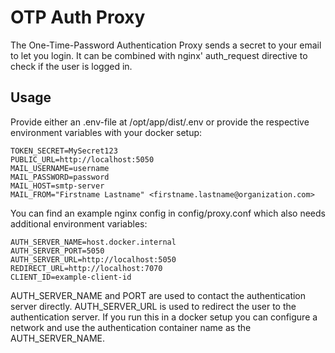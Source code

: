 # OTP Auth Proxy

The One-Time-Password Authentication Proxy sends a secret to your email to let you login.
It can be combined with nginx' auth_request directive to check if the user is logged in. 

## Usage

Provide either an .env-file at /opt/app/dist/.env or provide the respective environment variables with your docker setup:

```.env
TOKEN_SECRET=MySecret123
PUBLIC_URL=http://localhost:5050
MAIL_USERNAME=username
MAIL_PASSWORD=password
MAIL_HOST=smtp-server
MAIL_FROM="Firstname Lastname" <firstname.lastname@organization.com>
```

You can find an example nginx config in config/proxy.conf which also needs additional environment variables:

```.env
AUTH_SERVER_NAME=host.docker.internal
AUTH_SERVER_PORT=5050
AUTH_SERVER_URL=http://localhost:5050
REDIRECT_URL=http://localhost:7070
CLIENT_ID=example-client-id
```

AUTH_SERVER_NAME and PORT are used to contact the authentication server directly. 
AUTH_SERVER_URL is used to redirect the user to the authentication server. 
If you run this in a docker setup you can configure a network and use the authentication container name as the AUTH_SERVER_NAME.